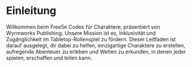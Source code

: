 # Einleitung

Willkommen beim Free5e Codex für Charaktere, präsentiert von Wyrmworks Publishing.
Unsere Mission ist es, Inklusivität und Zugänglichkeit im Tabletop-Rollenspiel zu fördern.
Dieser Leitfaden ist darauf ausgelegt, dir dabei zu helfen, einzigartige Charaktere zu erstellen, aufregende Abenteuer zu erleben und Welten zu erkunden, in denen jeder spielen, erschaffen und teilen kann.
